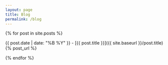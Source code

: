 ```yaml
---
layout: page
title: Blog
permalink: /blog
---
```



{% for post in site.posts %}
    
{{ post.date | date: "%B %Y" }} - [{{ post.title }}]({{ site.baseurl }}/post.title)
{% post_url %}

  
{% endfor %}
